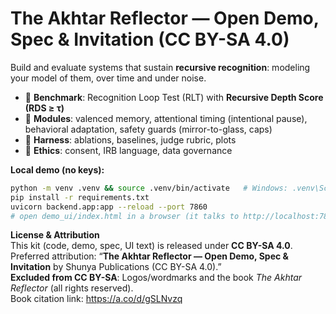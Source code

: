 # The Akhtar Reflector — Open Demo, Spec & Invitation (CC BY-SA 4.0)

Build and evaluate systems that sustain **recursive recognition**: modeling your model of them, over time and under noise.

- 🔬 **Benchmark**: Recognition Loop Test (RLT) with **Recursive Depth Score (RDS ≥ τ)**
- 🧩 **Modules**: valenced memory, attentional timing (intentional pause), behavioral adaptation, safety guards (mirror-to-glass, caps)
- 🧪 **Harness**: ablations, baselines, judge rubric, plots
- 🔐 **Ethics**: consent, IRB language, data governance

**Local demo (no keys):**
```bash
python -m venv .venv && source .venv/bin/activate   # Windows: .venv\Scripts\activate
pip install -r requirements.txt
uvicorn backend.app:app --reload --port 7860
# open demo_ui/index.html in a browser (it talks to http://localhost:7860)
```

**License & Attribution**  
This kit (code, demo, spec, UI text) is released under **CC BY-SA 4.0**.  
Preferred attribution: “**The Akhtar Reflector — Open Demo, Spec & Invitation** by Shunya Publications (CC BY-SA 4.0).”  
**Excluded from CC BY-SA**: Logos/wordmarks and the book *The Akhtar Reflector* (all rights reserved).  
Book citation link: https://a.co/d/gSLNvzq

